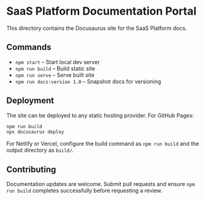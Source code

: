 # SaaS Platform Documentation Portal

This directory contains the Docusaurus site for the SaaS Platform docs.

## Commands

- `npm start` – Start local dev server
- `npm run build` – Build static site
- `npm run serve` – Serve built site
- `npm run docs:version 1.0` – Snapshot docs for versioning

## Deployment

The site can be deployed to any static hosting provider. For GitHub Pages:

```bash
npm run build
npx docusaurus deploy
```

For Netlify or Vercel, configure the build command as `npm run build` and the output directory as
`build/`.

## Contributing

Documentation updates are welcome. Submit pull requests and ensure `npm run build` completes
successfully before requesting a review.
